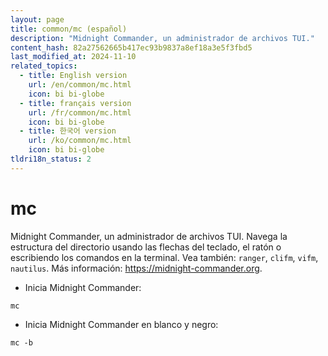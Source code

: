 ```yaml
---
layout: page
title: common/mc (español)
description: "Midnight Commander, un administrador de archivos TUI."
content_hash: 82a27562665b417ec93b9837a8ef18a3e5f3fbd5
last_modified_at: 2024-11-10
related_topics:
  - title: English version
    url: /en/common/mc.html
    icon: bi bi-globe
  - title: français version
    url: /fr/common/mc.html
    icon: bi bi-globe
  - title: 한국어 version
    url: /ko/common/mc.html
    icon: bi bi-globe
tldri18n_status: 2
---
```

# mc

Midnight Commander, un administrador de archivos TUI.
Navega la estructura del directorio usando las flechas del teclado, el ratón o escribiendo los comandos en la terminal.
Vea también: `ranger`, `clifm`, `vifm`, `nautilus`.
Más información: <https://midnight-commander.org>.

- Inicia Midnight Commander:

`mc`

- Inicia Midnight Commander en blanco y negro:

`mc -b`
